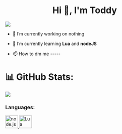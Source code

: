 <h1 align="center">Hi 👋, I'm Toddy</h1>
<p align="left"> <img src="https://komarev.com/ghpvc/?username=ToddyTheNoobDud&label=Profile%20views&color=0e75b6&style=flat%22%20alt=%22ToddyTheNoobDud%22" /> </p>

- 🔭 I’m currently working on nothing

- 🌱 I’m currently learning **Lua** and **nodeJS**

- 📫 How to dm me -----
# 📊 GitHub Stats:
![](https://github-readme-streak-stats.herokuapp.com/?user=ToddyTheNoobDud&theme=dark&hide_border=false)<br/>

<h3 align="left">Languages:</h3> </a> <a href="https://developer.mozilla.org/en-US/docs/Glossary/Node.js" target="_blank" rel="noreferrer"> <img src="(https://raw.githubusercontent.com/devicons/devicon/master/icons/nodejs/nodejs-original.svg" alt="node.js" width="40" height="40"/> </a> <a href="https://www.lua.org/" target="_blank" rel="noreferrer"> <img src="https://upload.wikimedia.org/wikipedia/commons/thumb/c/cf/Lua-Logo.svg/1200px-Lua-Logo.svg.png" alt="Lua" width="40" height="40"/> </a> </p>
